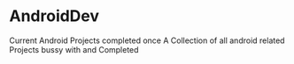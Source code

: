 # AndroidDev
Current Android Projects completed once
A Collection of all android related Projects bussy with and Completed
